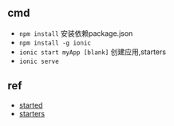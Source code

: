 ## cmd

+ `npm install` 安装依赖package.json
+ `npm install -g ionic`
+ `ionic start myApp [blank]` 创建应用,starters
+ `ionic serve`

## ref

+ [started](https://ionicframework.com/getting-started)
+ [starters](https://github.com/ionic-team/starters)